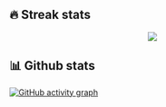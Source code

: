 ## 🔥 Streak stats

<p align="center">
    <img src="https://github-readme-streak-stats.herokuapp.com/?user=rithviknishad&theme=earth"/>
</p>

## 📊 Github stats

[![GitHub activity graph](https://activity-graph.herokuapp.com/graph?username=rithviknishad&theme=react-dark)](https://github.com/ashutosh00710/github-readme-activity-graph)
